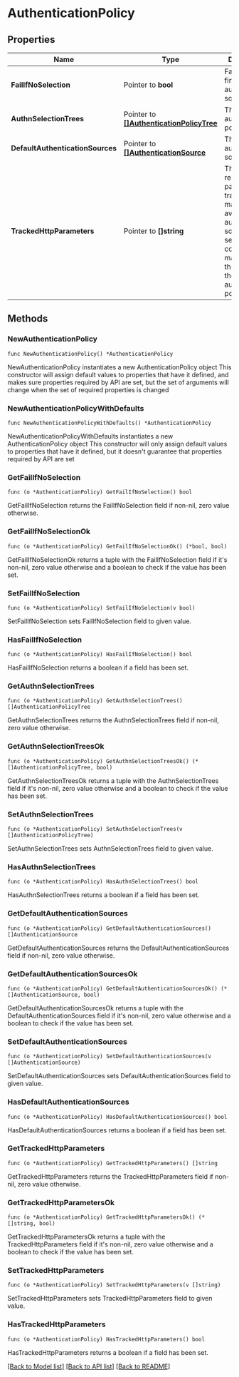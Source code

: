 # AuthenticationPolicy

## Properties

Name | Type | Description | Notes
------------ | ------------- | ------------- | -------------
**FailIfNoSelection** | Pointer to **bool** | Fail if policy finds no authentication source. | [optional] 
**AuthnSelectionTrees** | Pointer to [**[]AuthenticationPolicyTree**](AuthenticationPolicyTree.md) | The list of authentication policy trees. | [optional] 
**DefaultAuthenticationSources** | Pointer to [**[]AuthenticationSource**](AuthenticationSource.md) | The default authentication sources. | [optional] 
**TrackedHttpParameters** | Pointer to **[]string** | The HTTP request parameters to track and make available to authentication sources, selectors, and contract mappings throughout the authentication policy. | [optional] 

## Methods

### NewAuthenticationPolicy

`func NewAuthenticationPolicy() *AuthenticationPolicy`

NewAuthenticationPolicy instantiates a new AuthenticationPolicy object
This constructor will assign default values to properties that have it defined,
and makes sure properties required by API are set, but the set of arguments
will change when the set of required properties is changed

### NewAuthenticationPolicyWithDefaults

`func NewAuthenticationPolicyWithDefaults() *AuthenticationPolicy`

NewAuthenticationPolicyWithDefaults instantiates a new AuthenticationPolicy object
This constructor will only assign default values to properties that have it defined,
but it doesn't guarantee that properties required by API are set

### GetFailIfNoSelection

`func (o *AuthenticationPolicy) GetFailIfNoSelection() bool`

GetFailIfNoSelection returns the FailIfNoSelection field if non-nil, zero value otherwise.

### GetFailIfNoSelectionOk

`func (o *AuthenticationPolicy) GetFailIfNoSelectionOk() (*bool, bool)`

GetFailIfNoSelectionOk returns a tuple with the FailIfNoSelection field if it's non-nil, zero value otherwise
and a boolean to check if the value has been set.

### SetFailIfNoSelection

`func (o *AuthenticationPolicy) SetFailIfNoSelection(v bool)`

SetFailIfNoSelection sets FailIfNoSelection field to given value.

### HasFailIfNoSelection

`func (o *AuthenticationPolicy) HasFailIfNoSelection() bool`

HasFailIfNoSelection returns a boolean if a field has been set.

### GetAuthnSelectionTrees

`func (o *AuthenticationPolicy) GetAuthnSelectionTrees() []AuthenticationPolicyTree`

GetAuthnSelectionTrees returns the AuthnSelectionTrees field if non-nil, zero value otherwise.

### GetAuthnSelectionTreesOk

`func (o *AuthenticationPolicy) GetAuthnSelectionTreesOk() (*[]AuthenticationPolicyTree, bool)`

GetAuthnSelectionTreesOk returns a tuple with the AuthnSelectionTrees field if it's non-nil, zero value otherwise
and a boolean to check if the value has been set.

### SetAuthnSelectionTrees

`func (o *AuthenticationPolicy) SetAuthnSelectionTrees(v []AuthenticationPolicyTree)`

SetAuthnSelectionTrees sets AuthnSelectionTrees field to given value.

### HasAuthnSelectionTrees

`func (o *AuthenticationPolicy) HasAuthnSelectionTrees() bool`

HasAuthnSelectionTrees returns a boolean if a field has been set.

### GetDefaultAuthenticationSources

`func (o *AuthenticationPolicy) GetDefaultAuthenticationSources() []AuthenticationSource`

GetDefaultAuthenticationSources returns the DefaultAuthenticationSources field if non-nil, zero value otherwise.

### GetDefaultAuthenticationSourcesOk

`func (o *AuthenticationPolicy) GetDefaultAuthenticationSourcesOk() (*[]AuthenticationSource, bool)`

GetDefaultAuthenticationSourcesOk returns a tuple with the DefaultAuthenticationSources field if it's non-nil, zero value otherwise
and a boolean to check if the value has been set.

### SetDefaultAuthenticationSources

`func (o *AuthenticationPolicy) SetDefaultAuthenticationSources(v []AuthenticationSource)`

SetDefaultAuthenticationSources sets DefaultAuthenticationSources field to given value.

### HasDefaultAuthenticationSources

`func (o *AuthenticationPolicy) HasDefaultAuthenticationSources() bool`

HasDefaultAuthenticationSources returns a boolean if a field has been set.

### GetTrackedHttpParameters

`func (o *AuthenticationPolicy) GetTrackedHttpParameters() []string`

GetTrackedHttpParameters returns the TrackedHttpParameters field if non-nil, zero value otherwise.

### GetTrackedHttpParametersOk

`func (o *AuthenticationPolicy) GetTrackedHttpParametersOk() (*[]string, bool)`

GetTrackedHttpParametersOk returns a tuple with the TrackedHttpParameters field if it's non-nil, zero value otherwise
and a boolean to check if the value has been set.

### SetTrackedHttpParameters

`func (o *AuthenticationPolicy) SetTrackedHttpParameters(v []string)`

SetTrackedHttpParameters sets TrackedHttpParameters field to given value.

### HasTrackedHttpParameters

`func (o *AuthenticationPolicy) HasTrackedHttpParameters() bool`

HasTrackedHttpParameters returns a boolean if a field has been set.


[[Back to Model list]](../README.md#documentation-for-models) [[Back to API list]](../README.md#documentation-for-api-endpoints) [[Back to README]](../README.md)



